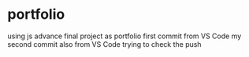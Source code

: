 # portfolio
using js advance final project as portfolio
first commit from VS Code
my second commit also from VS Code 
trying to check the push 